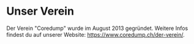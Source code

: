 # Unser Verein

Der Verein "Coredump" wurde im August 2013 gegründet. Weitere Infos
findest du auf unserer Website: <https://www.coredump.ch/der-verein/>.
